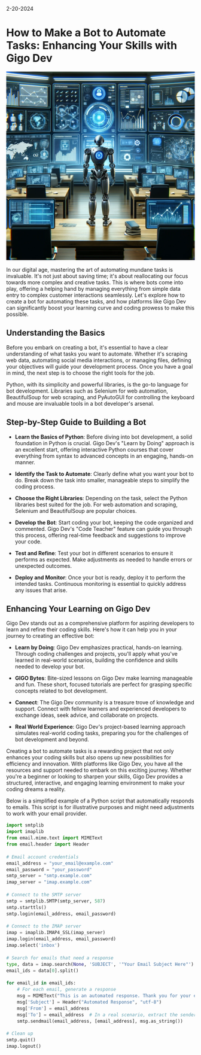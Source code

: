 2-20-2024
# How to Make a Bot to Automate Tasks: Enhancing Your Skills with Gigo Dev

![how_to_make_a_bot.png](https://raw.githubusercontent.com/Gage-Technologies/blogs-gigo.dev/master/images/how_to_make_a_bot.png)

In our digital age, mastering the art of automating mundane tasks is invaluable. It's not just about saving time; it's about reallocating our focus towards more complex and creative tasks. This is where bots come into play, offering a helping hand by managing everything from simple data entry to complex customer interactions seamlessly. Let's explore how to create a bot for automating these tasks, and how platforms like Gigo Dev can significantly boost your learning curve and coding prowess to make this possible.

## Understanding the Basics

Before you embark on creating a bot, it's essential to have a clear understanding of what tasks you want to automate. Whether it's scraping web data, automating social media interactions, or managing files, defining your objectives will guide your development process. Once you have a goal in mind, the next step is to choose the right tools for the job.

Python, with its simplicity and powerful libraries, is the go-to language for bot development. Libraries such as Selenium for web automation, BeautifulSoup for web scraping, and PyAutoGUI for controlling the keyboard and mouse are invaluable tools in a bot developer's arsenal.

## Step-by-Step Guide to Building a Bot

- **Learn the Basics of Python**: Before diving into bot development, a solid foundation in Python is crucial. Gigo Dev's "Learn by Doing" approach is an excellent start, offering interactive Python courses that cover everything from syntax to advanced concepts in an engaging, hands-on manner.

- **Identify the Task to Automate**: Clearly define what you want your bot to do. Break down the task into smaller, manageable steps to simplify the coding process.

- **Choose the Right Libraries**: Depending on the task, select the Python libraries best suited for the job. For web automation and scraping, Selenium and BeautifulSoup are popular choices.

- **Develop the Bot**: Start coding your bot, keeping the code organized and commented. Gigo Dev's "Code Teacher" feature can guide you through this process, offering real-time feedback and suggestions to improve your code.

- **Test and Refine**: Test your bot in different scenarios to ensure it performs as expected. Make adjustments as needed to handle errors or unexpected outcomes.

- **Deploy and Monitor**: Once your bot is ready, deploy it to perform the intended tasks. Continuous monitoring is essential to quickly address any issues that arise.

## Enhancing Your Learning on Gigo Dev

Gigo Dev stands out as a comprehensive platform for aspiring developers to learn and refine their coding skills. Here's how it can help you in your journey to creating an effective bot:

- **Learn by Doing**: Gigo Dev emphasizes practical, hands-on learning. Through coding challenges and projects, you'll apply what you've learned in real-world scenarios, building the confidence and skills needed to develop your bot.

- **GIGO Bytes**: Bite-sized lessons on Gigo Dev make learning manageable and fun. These short, focused tutorials are perfect for grasping specific concepts related to bot development.

- **Connect**: The Gigo Dev community is a treasure trove of knowledge and support. Connect with fellow learners and experienced developers to exchange ideas, seek advice, and collaborate on projects.

- **Real World Experience**: Gigo Dev's project-based learning approach simulates real-world coding tasks, preparing you for the challenges of bot development and beyond.

Creating a bot to automate tasks is a rewarding project that not only enhances your coding skills but also opens up new possibilities for efficiency and innovation. With platforms like Gigo Dev, you have all the resources and support needed to embark on this exciting journey. Whether you're a beginner or looking to sharpen your skills, Gigo Dev provides a structured, interactive, and engaging learning environment to make your coding dreams a reality.


Below is a simplified example of a Python script that automatically responds to emails. This script is for illustrative purposes and might need adjustments to work with your email provider.

```python
import smtplib
import imaplib
from email.mime.text import MIMEText
from email.header import Header

# Email account credentials
email_address = "your_email@example.com"
email_password = "your_password"
smtp_server = "smtp.example.com"
imap_server = "imap.example.com"

# Connect to the SMTP server
smtp = smtplib.SMTP(smtp_server, 587)
smtp.starttls()
smtp.login(email_address, email_password)

# Connect to the IMAP server
imap = imaplib.IMAP4_SSL(imap_server)
imap.login(email_address, email_password)
imap.select('inbox')

# Search for emails that need a response
type, data = imap.search(None, 'SUBJECT', '"Your Email Subject Here"')
email_ids = data[0].split()

for email_id in email_ids:
    # For each email, generate a response
    msg = MIMEText("This is an automated response. Thank you for your email.", _charset="UTF-8")
    msg['Subject'] = Header("Automated Response", "utf-8")
    msg['From'] = email_address
    msg['To'] = email_address  # In a real scenario, extract the sender's email from the original email
    smtp.sendmail(email_address, [email_address], msg.as_string())

# Clean up
smtp.quit()
imap.logout()